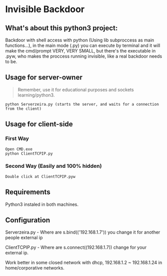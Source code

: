 # Invisible Backdoor

## What's about this python3 project:
Backdoor with shell access with python (Using lib subproccess as main functions...), in the main mode (.py) you can execute by terminal and it will make the cmd/prompt VERY, VERY SMALL, but there's the executable in .pyw, who makes the proccess running invisible, like a real backdoor needs to be.

## Usage for server-owner
> Remember, use it for educational purposes and sockets learning/python3.

```
python Serverzeira.py (starts the server, and waits for a connection from the client)
```

## Usage for client-side
### First Way
```
Open CMD.exe
python ClientTCPIP.py
```
### Second Way (Easily and 100% hidden)
```
Double click at ClientTCPIP.pyw
```

## Requirements

Python3 instaled in both machines.

## Configuration

Serverzeira.py - Where are s.bind(('192.168.1.7')) you change it for another people external ip

ClientTCPIP.py - Where are s.connect((192.168.1.7)) change for your external ip.

Work better in some closed network with dhcp, 192.168.1.2 ~ 192.168.1.24 in home/corporative networks.


